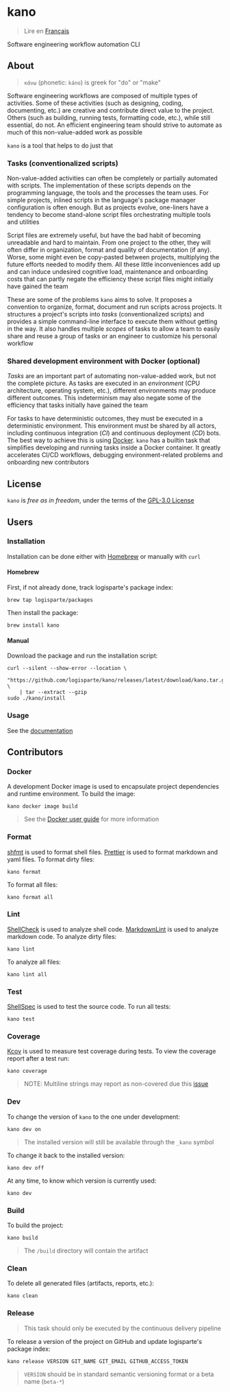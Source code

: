 # kano

> Lire en [Français](/docs/README.fr.md)

Software engineering workflow automation CLI

## About

> `κάνω` (phonetic: `káno`) is greek for "do" or "make"

Software engineering workflows are composed of multiple types of activities. Some of these
activities (such as designing, coding, documenting, etc.) are creative and contribute direct
value to the project. Others (such as building, running tests, formatting code, etc.), while
still essential, do not. An efficient engineering team should strive to automate as much of this
non-value-added work as possible

`kano` is a tool that helps to do just that

### Tasks (conventionalized scripts)

Non-value-added activities can often be completely or partially automated with scripts. The
implementation of these scripts depends on the programming language, the tools and the processes
the team uses. For simple projects, inlined scripts in the language's package manager
configuration is often enough. But as projects evolve, one-liners have a tendency to become
stand-alone script files orchestrating multiple tools and utilities

Script files are extremely useful, but have the bad habit of becoming unreadable and hard to
maintain. From one project to the other, they will often differ in organization, format and
quality of documentation (if any). Worse, some might even be copy-pasted between projects,
multiplying the future efforts needed to modify them. All these little inconveniences add up and
can induce undesired cognitive load, maintenance and onboarding costs that can partly negate the
efficiency these script files might initially have gained the team

These are some of the problems `kano` aims to solve. It proposes a convention to organize,
format, document and run scripts across projects. It structures a project's scripts into _tasks_
(conventionalized scripts) and provides a simple command-line interface to execute them without
getting in the way. It also handles multiple _scopes_ of tasks to allow a team to easily share
and reuse a group of tasks or an engineer to customize his personal workflow

### Shared development environment with Docker (optional)

_Tasks_ are an important part of automating non-value-added work, but not the complete picture.
As tasks are executed in an _environment_ (CPU architecture, operating system, etc.), different
environments may produce different outcomes. This indeterminism may also negate some of the
efficiency that tasks initially have gained the team

For tasks to have deterministic outcomes, they must be executed in a deterministic environment.
This environment must be shared by all actors, including continuous integration (_CI_) and
continuous deployment (_CD_) bots. The best way to achieve this is using
[Docker](https://www.docker.com). `kano` has a builtin task that simplifies developing and
running tasks inside a Docker container. It greatly accelerates CI/CD workflows, debugging
environment-related problems and onboarding new contributors

## License

`kano` is _free as in freedom_, under the terms of the [GPL-3.0 License](/LICENSE)

## Users

### Installation

Installation can be done either with [Homebrew](https://github.com/Homebrew/brew) or manually
with `curl`

#### Homebrew

First, if not already done, track logisparte's package index:

```shell
brew tap logisparte/packages
```

Then install the package:

```shell
brew install kano
```

#### Manual

Download the package and run the installation script:

```shell
curl --silent --show-error --location \
  "https://github.com/logisparte/kano/releases/latest/download/kano.tar.gz" \
    | tar --extract --gzip
sudo ./kano/install
```

### Usage

See the [documentation](/docs/en/usage.md)

## Contributors

### Docker

A development Docker image is used to encapsulate project dependencies and runtime environment.
To build the image:

```shell
kano docker image build
```

> See the [Docker user guide](/docs/en/tasks/docker.md) for more information

### Format

[shfmt](https://github.com/mvdan/sh) is used to format shell files.
[Prettier](https://github.com/prettier/prettier) is used to format markdown and yaml files. To
format dirty files:

```shell
kano format
```

To format all files:

```shell
kano format all
```

### Lint

[ShellCheck](https://github.com/koalaman/shellcheck) is used to analyze shell code.
[MarkdownLint](https://github.com/igorshubovych/markdownlint-cli) is used to analyze markdown
code. To analyze dirty files:

```shell
kano lint
```

To analyze all files:

```shell
kano lint all
```

### Test

[ShellSpec](https://github.com/shellspec/shellspec) is used to test the source code. To run all
tests:

```shell
kano test
```

### Coverage

[Kcov](https://github.com/SimonKagstrom/kcov) is used to measure test coverage during tests. To
view the coverage report after a test run:

```shell
kano coverage
```

> NOTE: Multiline strings may report as non-covered due this
> [issue](https://github.com/SimonKagstrom/kcov/issues/145)

### Dev

To change the version of `kano` to the one under development:

```shell
kano dev on
```

> The installed version will still be available through the `_kano` symbol

To change it back to the installed version:

```shell
kano dev off
```

At any time, to know which version is currently used:

```shell
kano dev
```

### Build

To build the project:

```shell
kano build
```

> The `/build` directory will contain the artifact

### Clean

To delete all generated files (artifacts, reports, etc.):

```shell
kano clean
```

### Release

> This task should only be executed by the continuous delivery pipeline

To release a version of the project on GitHub and update logisparte's package index:

```shell
kano release VERSION GIT_NAME GIT_EMAIL GITHUB_ACCESS_TOKEN
```

> `VERSION` should be in standard semantic versioning format or a beta name (`beta-*`)
